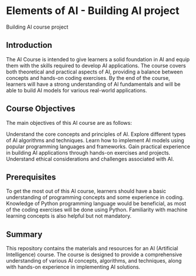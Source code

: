 # Elements of AI - Building AI project
Building AI course project

## Introduction
The AI Course is intended to give learners a solid foundation in AI and equip them with the skills required to develop AI applications. The course covers both theoretical and practical aspects of AI, providing a balance between concepts and hands-on coding exercises. By the end of the course, learners will have a strong understanding of AI fundamentals and will be able to build AI models for various real-world applications.


## Course Objectives
The main objectives of this AI course are as follows:

Understand the core concepts and principles of AI.
Explore different types of AI algorithms and techniques.
Learn how to implement AI models using popular programming languages and frameworks.
Gain practical experience in building AI applications through hands-on exercises and projects.
Understand ethical considerations and challenges associated with AI.

## Prerequisites
To get the most out of this AI course, learners should have a basic understanding of programming concepts and some experience in coding. Knowledge of Python programming language would be beneficial, as most of the coding exercises will be done using Python. Familiarity with machine learning concepts is also helpful but not mandatory.

## Summary
This repository contains the materials and resources for an AI (Artificial Intelligence) course. The course is designed to provide a comprehensive understanding of various AI concepts, algorithms, and techniques, along with hands-on experience in implementing AI solutions.
